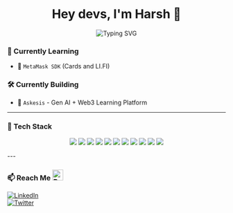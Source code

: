 <h1 align="center">Hey devs, I'm Harsh 👋</h1>

<p align="center">
  <img src="https://readme-typing-svg.demolab.com?font=Roboto&size=28&pause=1000&center=true&vCenter=true&width=600&lines=Learning%20and%20building%20Web3%20Products." alt="Typing SVG" />
</p>

### 🚀 Currently Learning
- 🔐 `MetaMask SDK` (Cards and LI.FI)

### 🛠️ Currently Building
- 🧠 `Askesis` - Gen AI + Web3 Learning Platform

---

### 🧩 Tech Stack
<p align="center">

  <img src="https://img.shields.io/badge/JavaScript-F7DF1E?style=for-the-badge&logo=javascript&logoColor=black" />
  <img src="https://img.shields.io/badge/Solidity-363636?style=for-the-badge&logo=solidity&logoColor=white" />
  <img src="https://img.shields.io/badge/react_native-20232A?style=for-the-badge&logo=react&logoColor=61DAFB" />
  <img src="https://img.shields.io/badge/React-20232A?style=for-the-badge&logo=react&logoColor=61DAFB" />
  <img src="https://img.shields.io/badge/Node.js-339933?style=for-the-badge&logo=node.js&logoColor=white" />
  <img src="https://img.shields.io/badge/Hardhat-F5F5F5?style=for-the-badge&logo=ethereum&logoColor=black" />
  <img src="https://img.shields.io/badge/IPFS-65C2CB?style=for-the-badge&logo=ipfs&logoColor=white" />
  <img src="https://img.shields.io/badge/Python-3776AB?style=for-the-badge&logo=python&logoColor=white" />
  <img src="https://img.shields.io/badge/C++-00599C?style=for-the-badge&logo=c%2B%2B&logoColor=white" />
    <img src="https://img.shields.io/badge/Figma-F24E1E?style=for-the-badge&logo=figma&logoColor=white" />
  <img src="https://img.shields.io/badge/UI/UX-FF4088?style=for-the-badge&logo=Adobe&logoColor=white" />
  
</p>
---

### 📫 Reach Me <img src="https://raw.githubusercontent.com/Tarikul-Islam-Anik/Animated-Fluent-Emojis/master/Emojis/Smilies/Beaming%20Face%20with%20Smiling%20Eyes.png" alt="Beaming Face with Smiling Eyes" width="25" height="25" />
[![LinkedIn](https://img.shields.io/badge/-LinkedIn-blue?style=flat&logo=linkedin)](https://linkedin.com/in/flerk3n)  
[![Twitter](https://img.shields.io/badge/-Twitter-1DA1F2?style=flat&logo=twitter&logoColor=white)](https://twitter.com/flerk3n)

